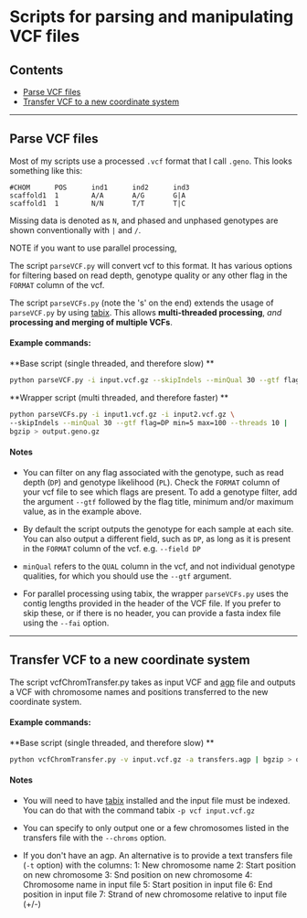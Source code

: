 # Scripts for parsing and manipulating VCF files 

## Contents

* [Parse VCF files](#parse-vcf-files)
* [Transfer VCF to a new coordinate system](#parse-vcf-files)

___

## Parse VCF files

Most of my scripts use a processed `.vcf` format that I call `.geno`. This looks something like this:

```
#CHOM      POS      ind1      ind2      ind3
scaffold1  1        A/A       A/G       G|A
scaffold1  1        N/N       T/T       T|C
```

Missing data is denoted as `N`, and phased and unphased genotypes are shown conventionally with `|` and `/`.

NOTE if you want to use parallel processing, 

The script `parseVCF.py` will convert vcf to this format. It has various options for filtering based on read depth, genotype quality or any other flag in the `FORMAT` column of the vcf.

The script `parseVCFs.py` (note the 's' on the end) extends the usage of `parseVCF.py` by using [tabix](http://www.htslib.org/doc/tabix.html).
This allows **multi-threaded processing**, *and* **processing and merging of multiple VCFs**. 

#### Example commands:

**Base script (single threaded, and therefore slow)
**
```bash
python parseVCF.py -i input.vcf.gz --skipIndels --minQual 30 --gtf flag=DP min=5 | bgzip > output.geno.gz
```

**Wrapper script (multi threaded, and therefore faster)
**
```bash
python parseVCFs.py -i input1.vcf.gz -i input2.vcf.gz \
--skipIndels --minQual 30 --gtf flag=DP min=5 max=100 --threads 10 |
bgzip > output.geno.gz
```

#### Notes

* You can filter on any flag associated with the genotype, such as read depth (`DP`) and genotype likelihood (`PL`). Check the `FORMAT` column of your vcf file to see which flags are present. To add a genotype filter, add the argument `--gtf` followed by the flag title, minimum and/or maximum value, as in the example above.

* By default the script outputs the genotype for each sample at each site. You can also output a different field, such as `DP`, as long as it is present in the `FORMAT` column of the vcf. e.g. `--field DP`

* `minQual` refers to the `QUAL` column in the vcf, and not individual genotype qualities, for which you should use the `--gtf` argument.

* For parallel processing using tabix, the wrapper `parseVCFs.py` uses the contig lengths provided in the header of the VCF file. If you prefer to skip these, or if there is no header, you can provide a fasta index file using the `--fai` option.
___

## Transfer VCF to a new coordinate system

The script vcfChromTransfer.py takes as input VCF and [agp](https://www.ncbi.nlm.nih.gov/assembly/agp/AGP_Specification/) file and outputs a VCF with chromosome names and positions transferred to the new coordinate system.

#### Example commands:

**Base script (single threaded, and therefore slow)
**
```bash
python vcfChromTransfer.py -v input.vcf.gz -a transfers.agp | bgzip > output.vcf.gz
```
#### Notes

* You will need to have [tabix](http://www.htslib.org/doc/tabix.html) installed and the input file must be indexed. You can do that with the command tabix `-p vcf input.vcf.gz`

* You can specify to only output one or a few chromosomes listed in the transfers file with the `--chroms` option. 

* If you don't have an agp. An alternative is to provide a text transfers file (`-t` option) with the columns:
1: New chromosome name
2: Start position on new chromosome
3: Snd position on new chromosome
4: Chromosome name in input file
5: Start position in input file
6: End position in input file
7: Strand of new chromosome relative to input file (+/-)
